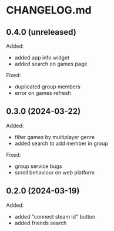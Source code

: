# CHANGELOG.md

## 0.4.0 (unreleased)

Added:

- added app info widget
- added search on games page

Fixed:

- duplicated group members
- error on games refresh

## 0.3.0 (2024-03-22)

Added:

- filter games by multiplayer genre
- added search to add member in group

Fixed:

- group service bugs
- scroll behaviour on web platform


## 0.2.0 (2024-03-19)

Added:

- added "connect steam id" button
- added friends search